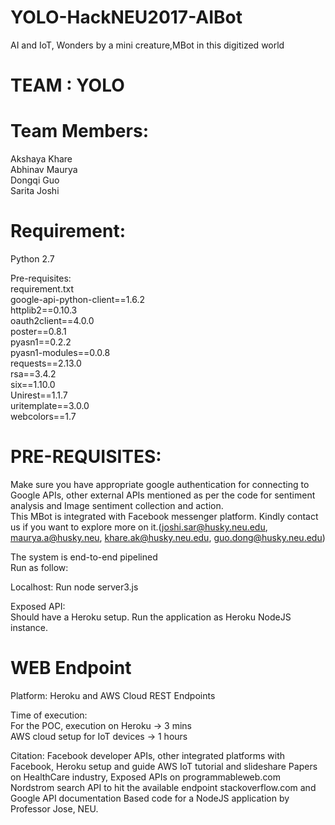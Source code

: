 # YOLO-HackNEU2017-AIBot
AI and IoT, Wonders by a mini creature,MBot in this digitized world
# TEAM : YOLO
# Team Members:     
Akshaya Khare    
Abhinav Maurya    
Dongqi Guo    
Sarita Joshi    



# Requirement:
Python 2.7    

Pre-requisites:    
requirement.txt     
google-api-python-client==1.6.2    
httplib2==0.10.3    
oauth2client==4.0.0   
poster==0.8.1     
pyasn1==0.2.2    
pyasn1-modules==0.0.8   
requests==2.13.0   
rsa==3.4.2    
six==1.10.0    
Unirest==1.1.7    
uritemplate==3.0.0    
webcolors==1.7     

# PRE-REQUISITES:    
Make sure you have appropriate google authentication for connecting to Google APIs, other external APIs mentioned as per the code for sentiment analysis and Image sentiment collection and action.     
This MBot is integrated with Facebook messenger platform. Kindly contact us if you want to explore more on it.(joshi.sar@husky.neu.edu, maurya.a@husky.neu, khare.ak@husky.neu.edu, guo.dong@husky.neu.edu)    

The system is end-to-end pipelined        
Run as follow:     

Localhost: Run node server3.js    

Exposed API:    
Should have a Heroku setup. Run the application as Heroku NodeJS instance.

# WEB Endpoint    
Platform: Heroku and AWS Cloud REST Endpoints    

Time of execution:   
For the POC, execution on Heroku -> 3 mins   
AWS cloud setup for IoT devices -> 1 hours    


Citation: 
Facebook developer APIs, other integrated platforms with Facebook, Heroku setup and guide
AWS IoT tutorial and slideshare
Papers on HealthCare industry, Exposed APIs on programmableweb.com
Nordstrom search API to hit the available endpoint
stackoverflow.com and Google API documentation
Based  code for a NodeJS application by Professor Jose, NEU.

